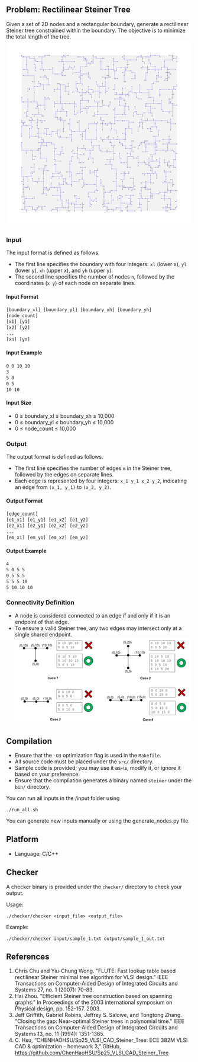## Problem: Rectilinear Steiner Tree
Given a set of 2D nodes and a rectanguler boundary, generate a rectilinear Steiner tree constrained within the boundary. The objective is to minimize the total length of the tree.
![Alt text](image/steiner_tree.png)

### Input
The input format is defined as follows.
* The first line specifies the boundary with four integers: `xl` (lower x), `yl` (lower y), `xh` (upper x), and `yh` (upper y).
* The second line specifies the number of nodes `n`, followed by the coordinates (`x y`) of each node on separate lines.
#### Input Format
```
[boundary_xl] [boundary_yl] [boundary_xh] [boundary_yh]
[node_count]
[x1] [y1]
[x2] [y2]
...
[xn] [yn]
```
#### Input Example
```
0 0 10 10
3
5 0
0 5
10 10
```
#### Input Size
* 0 $\leq$ boundary_xl $\leq$ boundary_xh $\leq$ 10,000
* 0 $\leq$ boundary_yl $\leq$ boundary_yh $\leq$ 10,000
* 0 $\leq$ node_count $\leq$ 10,000

### Output
The output format is defined as follows.
* The first line specifies the number of edges `m` in the Steiner tree, followed by the edges on separate lines.
* Each edge is represented by four integers: `x_1 y_1 x_2 y_2`, indicating an edge from `(x_1, y_1)` to `(x_2, y_2)`.
#### Output Format
```
[edge_count]
[e1_x1] [e1_y1] [e1_x2] [e1_y2]
[e2_x1] [e2_y1] [e2_x2] [e2_y2]
...
[em_x1] [em_y1] [em_x2] [em_y2]
```
#### Output Example
```
4
5 0 5 5
0 5 5 5
5 5 5 10
5 10 10 10
```

### Connectivity Definition
* A node is considered connected to an edge if and only if it is an endpoint of that edge.
* To ensure a valid Steiner tree, any two edges may intersect only at a single shared endpoint.
![Alt text](image/connectivity.png)

## Compilation
* Ensure that the `-O3` optimization flag is used in the `Makefile`.
* All source code must be placed under the `src/` directory.
* Sample code is provided; you may use it as-is, modify it, or ignore it based on your preference.
* Ensure that the compilation generates a binary named `steiner` under the `bin/` directory.

You can run all inputs in the /input folder using
```
./run_all.sh
```
You can generate new inputs manually or using the generate_nodes.py file.


## Platform
* Language: C/C++

## Checker
A checker binary is provided under the `checker/` directory to check your output.

Usage:
```
./checker/checker <input_file> <output_file>
```
Example:
```
./checker/checker input/sample_1.txt output/sample_1_out.txt
```

## References
1. Chris Chu and Yiu-Chung Wong. "FLUTE: Fast lookup table based rectilinear Steiner minimal tree algorithm for VLSI design." IEEE Transactions on Computer-Aided Design of Integrated Circuits and Systems 27, no. 1 (2007): 70-83.
2. Hai Zhou. "Efficient Steiner tree construction based on spanning graphs." In Proceedings of the 2003 international symposium on Physical design, pp. 152-157. 2003.
3. Jeff Griffith, Gabriel Robins, Jeffrey S. Salowe, and Tongtong Zhang. "Closing the gap: Near-optimal Steiner trees in polynomial time." IEEE Transactions on Computer-Aided Design of Integrated Circuits and Systems 13, no. 11 (1994): 1351-1365.
4. C. Hsu, “CHENHAOHSU/Sp25_VLSI_CAD_Steiner_Tree: ECE 382M VLSI CAD & optimization - homework 3,” GitHub, https://github.com/ChenHaoHSU/Sp25_VLSI_CAD_Steiner_Tree  
